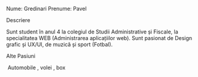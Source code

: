 Nume: Gredinari Prenume: Pavel

Descriere

Sunt student în anul 4 la colegiul de Studii Administrative și Fiscale, la specialitatea WEB (Administrarea aplicațiilor web). Sunt pasionat de Design grafic și UX/UI, de muzică și sport (Fotbal).

Alte Pasiuni

 Automobile , volei , box 
